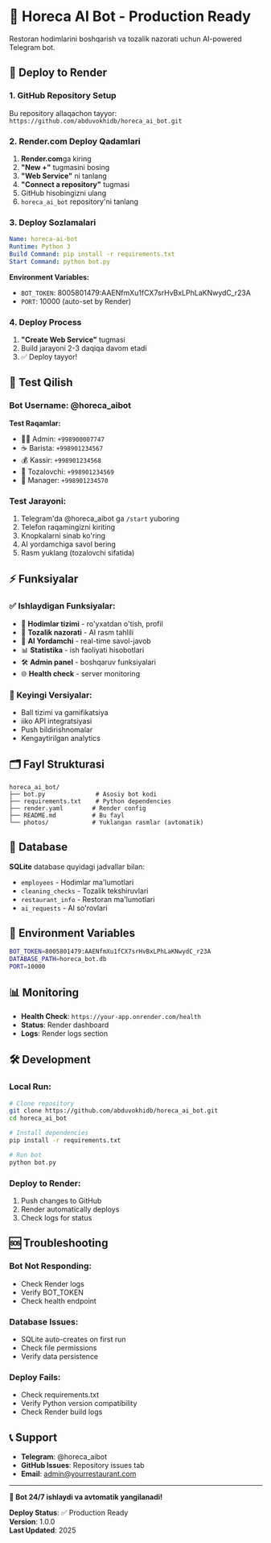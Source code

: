 # 🤖 Horeca AI Bot - Production Ready

Restoran hodimlarini boshqarish va tozalik nazorati uchun AI-powered Telegram bot.

## 🚀 Deploy to Render

### 1. GitHub Repository Setup
Bu repository allaqachon tayyor: `https://github.com/abduvokhidb/horeca_ai_bot.git`

### 2. Render.com Deploy Qadamlari

1. **Render.com**ga kiring
2. **"New +"** tugmasini bosing
3. **"Web Service"** ni tanlang
4. **"Connect a repository"** tugmasi
5. GitHub hisobingizni ulang
6. `horeca_ai_bot` repository'ni tanlang

### 3. Deploy Sozlamalari

```yaml
Name: horeca-ai-bot
Runtime: Python 3
Build Command: pip install -r requirements.txt
Start Command: python bot.py
```

**Environment Variables:**
- `BOT_TOKEN`: 8005801479:AAENfmXu1fCX7srHvBxLPhLaKNwydC_r23A
- `PORT`: 10000 (auto-set by Render)

### 4. Deploy Process

1. **"Create Web Service"** tugmasi
2. Build jarayoni 2-3 daqiqa davom etadi
3. ✅ Deploy tayyor!

## 📱 Test Qilish

### Bot Username: @horeca_aibot

**Test Raqamlar:**
- 👨‍💼 Admin: `+998900007747`
- ☕ Barista: `+998901234567`
- 💰 Kassir: `+998901234568`
- 🧹 Tozalovchi: `+998901234569`
- 🎩 Manager: `+998901234570`

### Test Jarayoni:
1. Telegram'da @horeca_aibot ga `/start` yuboring
2. Telefon raqamingizni kiriting
3. Knopkalarni sinab ko'ring
4. AI yordamchiga savol bering
5. Rasm yuklang (tozalovchi sifatida)

## ⚡ Funksiyalar

### ✅ Ishlaydigan Funksiyalar:
- 👥 **Hodimlar tizimi** - ro'yxatdan o'tish, profil
- 🧹 **Tozalik nazorati** - AI rasm tahlili
- 🤖 **AI Yordamchi** - real-time savol-javob
- 📊 **Statistika** - ish faoliyati hisobotlari
- 🛠️ **Admin panel** - boshqaruv funksiyalari
- 🌐 **Health check** - server monitoring

### 🔮 Keyingi Versiyalar:
- Ball tizimi va gamifikatsiya
- iiko API integratsiyasi
- Push bildirishnomalar
- Kengaytirilgan analytics

## 🗂️ Fayl Strukturasi

```
horeca_ai_bot/
├── bot.py              # Asosiy bot kodi
├── requirements.txt    # Python dependencies
├── render.yaml        # Render config
├── README.md          # Bu fayl
└── photos/            # Yuklangan rasmlar (avtomatik)
```

## 💾 Database

**SQLite** database quyidagi jadvallar bilan:
- `employees` - Hodimlar ma'lumotlari
- `cleaning_checks` - Tozalik tekshiruvlari
- `restaurant_info` - Restoran ma'lumotlari
- `ai_requests` - AI so'rovlari

## 🔧 Environment Variables

```bash
BOT_TOKEN=8005801479:AAENfmXu1fCX7srHvBxLPhLaKNwydC_r23A
DATABASE_PATH=horeca_bot.db
PORT=10000
```

## 📊 Monitoring

- **Health Check**: `https://your-app.onrender.com/health`
- **Status**: Render dashboard
- **Logs**: Render logs section

## 🛠️ Development

### Local Run:
```bash
# Clone repository
git clone https://github.com/abduvokhidb/horeca_ai_bot.git
cd horeca_ai_bot

# Install dependencies
pip install -r requirements.txt

# Run bot
python bot.py
```

### Deploy to Render:
1. Push changes to GitHub
2. Render automatically deploys
3. Check logs for status

## 🆘 Troubleshooting

### Bot Not Responding:
- Check Render logs
- Verify BOT_TOKEN
- Check health endpoint

### Database Issues:
- SQLite auto-creates on first run
- Check file permissions
- Verify data persistence

### Deploy Fails:
- Check requirements.txt
- Verify Python version compatibility
- Check Render build logs

## 📞 Support

- **Telegram**: @horeca_aibot
- **GitHub Issues**: Repository issues tab
- **Email**: admin@yourrestaurant.com

---

**🎉 Bot 24/7 ishlaydi va avtomatik yangilanadi!**

**Deploy Status**: ✅ Production Ready  
**Version**: 1.0.0  
**Last Updated**: 2025